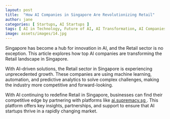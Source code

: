 ```yaml
---
layout: post
title:  "How AI Companies in Singapore Are Revolutionizing Retail"
author: jane
categories: [ Startups, AI Startups ]
tags: [ AI in Technology, Future of AI, AI Transformation, AI Companies, AI Use Cases ]
image: assets/images/14.jpg
---
```


Singapore has become a hub for innovation in AI, and the Retail sector is no exception. This article explores how top AI companies are transforming the Retail landscape in Singapore.

With AI-driven solutions, the Retail sector in Singapore is experiencing unprecedented growth. These companies are using machine learning, automation, and predictive analytics to solve complex challenges, making the industry more competitive and forward-looking.

With AI continuing to redefine Retail in Singapore, businesses can find their competitive edge by partnering with platforms like <a href="https://ai.supremacy.sg" target="_blank"> ai.supremacy.sg </a>. This platform offers key insights, partnerships, and support to ensure that AI startups thrive in a rapidly changing market.
